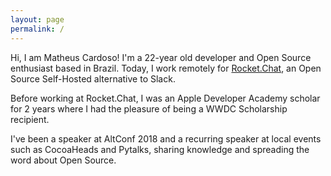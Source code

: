 ```yaml
---
layout: page
permalink: /
---
```


Hi, I am Matheus Cardoso! I'm a 22-year old developer and Open Source enthusiast based in Brazil. Today, I work remotely for [Rocket.Chat](https://rocket.chat), an Open Source Self-Hosted alternative to Slack. 

Before working at Rocket.Chat, I was an Apple Developer Academy scholar for 2 years where I had the pleasure of being a WWDC Scholarship recipient.

I've been a speaker at AltConf 2018 and a recurring speaker at local events such as CocoaHeads and Pytalks, sharing knowledge and spreading the word about Open Source.
